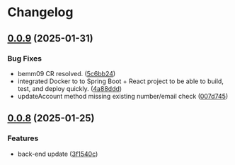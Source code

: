 # Changelog

## [0.0.9](https://github.com/karlromets/match-me/compare/back-end-0.0.8...back-end-0.0.9) (2025-01-31)


### Bug Fixes

* bemm09 CR resolved. ([5c6bb24](https://github.com/karlromets/match-me/commit/5c6bb24c89bbfd79e0c56da7c933498e2d5f5f9b))
* integrated Docker to to Spring Boot + React project to be able to build, test, and deploy quickly. ([4a88ddd](https://github.com/karlromets/match-me/commit/4a88dddcd06473366d42fa2a34b395546bc6aeef))
* updateAccount method missing existing number/email check ([007d745](https://github.com/karlromets/match-me/commit/007d745ce63eff0ff5efa6a35ea2217cedc6e641))

## [0.0.8](https://github.com/karlromets/match-me/compare/back-end-v0.0.8...back-end-0.0.8) (2025-01-25)


### Features

* back-end update ([3f1540c](https://github.com/karlromets/match-me/commit/3f1540ca59404165a8896471d29058ca20e3dd0b))

